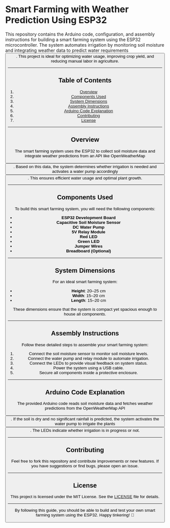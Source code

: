 # Smart Farming with Weather Prediction Using ESP32

This repository contains the Arduino code, configuration, and assembly instructions for building a smart farming system using the ESP32 microcontroller. The system automates irrigation by monitoring soil moisture and integrating weather data to predict water requirements <button class="citation-flag" data-index="1">. This project is ideal for optimizing water usage, improving crop yield, and reducing manual labor in agriculture.

---

## Table of Contents
1. [Overview](#overview)
2. [Components Used](#components-used)
3. [System Dimensions](#system-dimensions)
4. [Assembly Instructions](#assembly-instructions)
5. [Arduino Code Explanation](#arduino-code-explanation)
6. [Contributing](#contributing)
7. [License](#license)

---

## Overview
The smart farming system uses the ESP32 to collect soil moisture data and integrate weather predictions from an API like OpenWeatherMap <button class="citation-flag" data-index="5">. Based on this data, the system determines whether irrigation is needed and activates a water pump accordingly <button class="citation-flag" data-index="4">. This ensures efficient water usage and optimal plant growth.

---

## Components Used
To build this smart farming system, you will need the following components:
- **ESP32 Development Board**
- **Capacitive Soil Moisture Sensor**
- **DC Water Pump**
- **5V Relay Module**
- **Red LED**
- **Green LED**
- **Jumper Wires**
- **Breadboard (Optional)**

---

## System Dimensions
For an ideal smart farming system:
- **Height**: 20–25 cm
- **Width**: 15–20 cm
- **Length**: 15–20 cm

These dimensions ensure that the system is compact yet spacious enough to house all components.

---

## Assembly Instructions
Follow these detailed steps to assemble your smart farming system:
1. Connect the soil moisture sensor to monitor soil moisture levels.
2. Connect the water pump and relay module to automate irrigation.
3. Connect the LEDs to provide visual feedback on system status.
4. Power the system using a USB cable.
5. Secure all components inside a protective enclosure.

---

## Arduino Code Explanation
The provided Arduino code reads soil moisture data and fetches weather predictions from the OpenWeatherMap API <button class="citation-flag" data-index="5">. If the soil is dry and no significant rainfall is predicted, the system activates the water pump to irrigate the plants <button class="citation-flag" data-index="4">. The LEDs indicate whether irrigation is in progress or not.

---

## Contributing
Feel free to fork this repository and contribute improvements or new features. If you have suggestions or find bugs, please open an issue.

---

## License
This project is licensed under the MIT License. See the [LICENSE](LICENSE) file for details.

---

By following this guide, you should be able to build and test your own smart farming system using the ESP32. Happy tinkering! 🚀
